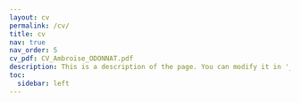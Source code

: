 ```yaml
---
layout: cv
permalink: /cv/
title: cv
nav: true
nav_order: 5
cv_pdf: CV_Ambroise_ODONNAT.pdf
description: This is a description of the page. You can modify it in '_pages/cv.md'. You can also change or remove the top pdf download button.
toc:
  sidebar: left
---
```

